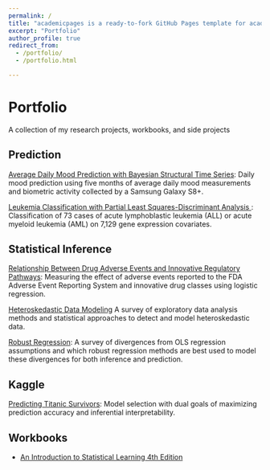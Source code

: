 ```yaml
---
permalink: /
title: "academicpages is a ready-to-fork GitHub Pages template for academic personal websites"
excerpt: "Portfolio"
author_profile: true
redirect_from: 
  - /portfolio/
  - /portfolio.html

---
```


# Portfolio

A collection of my research projects, workbooks, and side projects

## Prediction

[Average Daily Mood Prediction with Bayesian Structural Time Series](https://github.com/JBryan1/Daily-Mood-Prediction): Daily mood prediction using five months of average daily mood measurements and biometric activity collected by a Samsung Galaxy S8+.

[Leukemia Classification with Partial Least Squares-Discriminant Analysis ](): Classification of 73 cases of acute lymphoblastic leukemia (ALL) or acute myeloid leukemia (AML) on 7,129 gene expression covariates.

## Statistical Inference

[Relationship Between Drug Adverse Events and Innovative Regulatory Pathways](https://www.slideshare.net/JonathanBryan5/measuring-the-relationship-between-innovative-drugs-and-ae2015-50168899): Measuring the effect of adverse events reported to the FDA Adverse Event Reporting System and innovative drug classes using logistic regression.

[Heteroskedastic Data Modeling]() A survey of exploratory data analysis methods and statistical approaches to detect and model heteroskedastic data.

[Robust Regression](): A survey of  divergences from OLS regression assumptions and which robust regression methods are best used to model these divergences for both inference and prediction. 

## Kaggle

[Predicting Titanic Survivors](https://github.com/JBryan1/Kaggle/blob/master/Titanic/Project%20Overview.ipynb): Model selection with dual goals of maximizing prediction accuracy and inferential interpretability.

## Workbooks

- [An Introduction to Statistical Learning 4th Edition](https://github.com/JBryan1/Introduction-to-Statistical-Learning)

